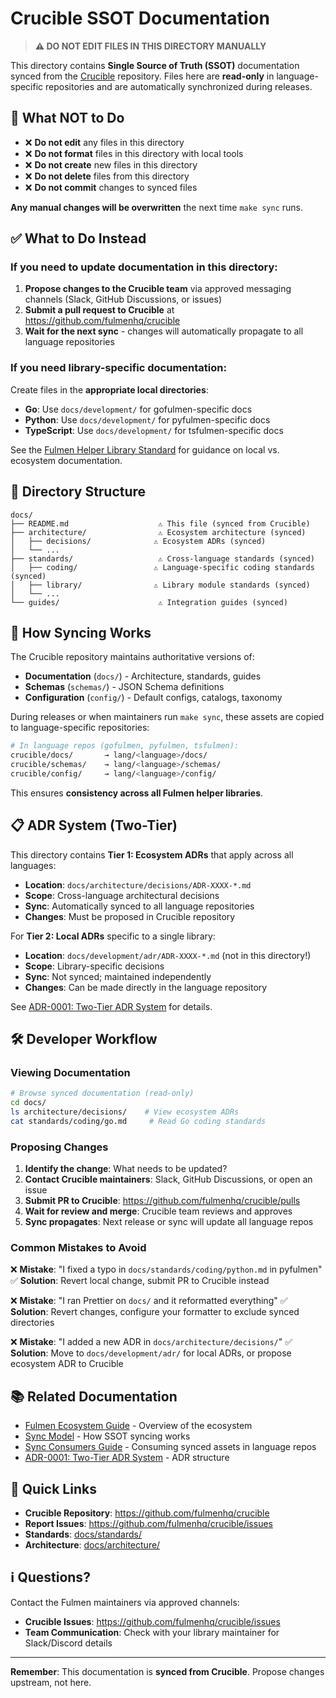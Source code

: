 # Crucible SSOT Documentation

> **⚠️ DO NOT EDIT FILES IN THIS DIRECTORY MANUALLY**

This directory contains **Single Source of Truth (SSOT)** documentation synced from the [Crucible](https://github.com/fulmenhq/crucible) repository. Files here are **read-only** in language-specific repositories and are automatically synchronized during releases.

## 🚫 What NOT to Do

- ❌ **Do not edit** any files in this directory
- ❌ **Do not format** files in this directory with local tools
- ❌ **Do not create** new files in this directory
- ❌ **Do not delete** files from this directory
- ❌ **Do not commit** changes to synced files

**Any manual changes will be overwritten** the next time `make sync` runs.

## ✅ What to Do Instead

### If you need to update documentation in this directory:

1. **Propose changes to the Crucible team** via approved messaging channels (Slack, GitHub Discussions, or issues)
2. **Submit a pull request to Crucible** at https://github.com/fulmenhq/crucible
3. **Wait for the next sync** - changes will automatically propagate to all language repositories

### If you need library-specific documentation:

Create files in the **appropriate local directories**:

- **Go**: Use `docs/development/` for gofulmen-specific docs
- **Python**: Use `docs/development/` for pyfulmen-specific docs
- **TypeScript**: Use `docs/development/` for tsfulmen-specific docs

See the [Fulmen Helper Library Standard](architecture/fulmen-helper-library-standard.md) for guidance on local vs. ecosystem documentation.

## 📁 Directory Structure

```
docs/
├── README.md                    ⚠️ This file (synced from Crucible)
├── architecture/                ⚠️ Ecosystem architecture (synced)
│   ├── decisions/              ⚠️ Ecosystem ADRs (synced)
│   └── ...
├── standards/                   ⚠️ Cross-language standards (synced)
│   ├── coding/                 ⚠️ Language-specific coding standards (synced)
│   ├── library/                ⚠️ Library module standards (synced)
│   └── ...
└── guides/                      ⚠️ Integration guides (synced)
```

## 🔄 How Syncing Works

The Crucible repository maintains authoritative versions of:

- **Documentation** (`docs/`) - Architecture, standards, guides
- **Schemas** (`schemas/`) - JSON Schema definitions
- **Configuration** (`config/`) - Default configs, catalogs, taxonomy

During releases or when maintainers run `make sync`, these assets are copied to language-specific repositories:

```bash
# In language repos (gofulmen, pyfulmen, tsfulmen):
crucible/docs/       → lang/<language>/docs/
crucible/schemas/    → lang/<language>/schemas/
crucible/config/     → lang/<language>/config/
```

This ensures **consistency across all Fulmen helper libraries**.

## 📋 ADR System (Two-Tier)

This directory contains **Tier 1: Ecosystem ADRs** that apply across all languages:

- **Location**: `docs/architecture/decisions/ADR-XXXX-*.md`
- **Scope**: Cross-language architectural decisions
- **Sync**: Automatically synced to all language repositories
- **Changes**: Must be proposed in Crucible repository

For **Tier 2: Local ADRs** specific to a single library:

- **Location**: `docs/development/adr/ADR-XXXX-*.md` (not in this directory!)
- **Scope**: Library-specific decisions
- **Sync**: Not synced; maintained independently
- **Changes**: Can be made directly in the language repository

See [ADR-0001: Two-Tier ADR System](architecture/decisions/ADR-0001-two-tier-adr-system.md) for details.

## 🛠️ Developer Workflow

### Viewing Documentation

```bash
# Browse synced documentation (read-only)
cd docs/
ls architecture/decisions/    # View ecosystem ADRs
cat standards/coding/go.md     # Read Go coding standards
```

### Proposing Changes

1. **Identify the change**: What needs to be updated?
2. **Contact Crucible maintainers**: Slack, GitHub Discussions, or open an issue
3. **Submit PR to Crucible**: https://github.com/fulmenhq/crucible/pulls
4. **Wait for review and merge**: Crucible team reviews and approves
5. **Sync propagates**: Next release or sync will update all language repos

### Common Mistakes to Avoid

❌ **Mistake**: "I fixed a typo in `docs/standards/coding/python.md` in pyfulmen"
✅ **Solution**: Revert local change, submit PR to Crucible instead

❌ **Mistake**: "I ran Prettier on `docs/` and it reformatted everything"
✅ **Solution**: Revert changes, configure your formatter to exclude synced directories

❌ **Mistake**: "I added a new ADR in `docs/architecture/decisions/`"
✅ **Solution**: Move to `docs/development/adr/` for local ADRs, or propose ecosystem ADR to Crucible

## 📚 Related Documentation

- [Fulmen Ecosystem Guide](architecture/fulmen-ecosystem-guide.md) - Overview of the ecosystem
- [Sync Model](architecture/sync-model.md) - How SSOT syncing works
- [Sync Consumers Guide](guides/sync-consumers-guide.md) - Consuming synced assets in language repos
- [ADR-0001: Two-Tier ADR System](architecture/decisions/ADR-0001-two-tier-adr-system.md) - ADR structure

## 🔗 Quick Links

- **Crucible Repository**: https://github.com/fulmenhq/crucible
- **Report Issues**: https://github.com/fulmenhq/crucible/issues
- **Standards**: [docs/standards/](standards/)
- **Architecture**: [docs/architecture/](architecture/)

## ℹ️ Questions?

Contact the Fulmen maintainers via approved channels:

- **Crucible Issues**: https://github.com/fulmenhq/crucible/issues
- **Team Communication**: Check with your library maintainer for Slack/Discord details

---

**Remember**: This documentation is **synced from Crucible**. Propose changes upstream, not here.
